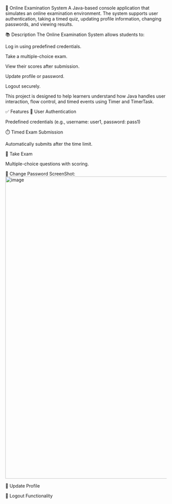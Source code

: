 📝 Online Examination System
A Java-based console application that simulates an online examination environment. The system supports user authentication, taking a timed quiz, updating profile information, changing passwords, and viewing results.

📚 Description
The Online Examination System allows students to:

Log in using predefined credentials.

Take a multiple-choice exam.

View their scores after submission.

Update profile or password.

Logout securely.

This project is designed to help learners understand how Java handles user interaction, flow control, and timed events using Timer and TimerTask.

✅ Features
🔐 User Authentication

Predefined credentials (e.g., username: user1, password: pass1)

⏱️ Timed Exam Submission

Automatically submits after the time limit.

🧪 Take Exam

Multiple-choice questions with scoring.

🔄 Change Password
ScreenShot:<img width="1836" height="942" alt="image" src="https://github.com/user-attachments/assets/9d63deb6-b630-4e11-92b9-f63b118e146b" />

👤 Update Profile

🚪 Logout Functionality

